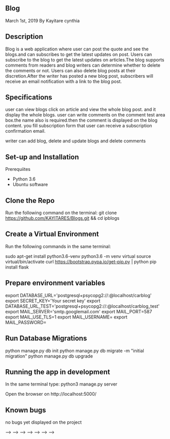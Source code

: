 ## Blog
March 1st, 2019
By Kayitare cynthia
## Description
Blog is a web application where user can post the quote and see the blogs.and can subscribes to get the latest updates on post. Users can subscribe to the blog to get the latest updates on articles.The blog supports comments from readers and blog writers can determine whether to delete the comments or not. Users can also delete blog posts at their discretion.After the writer has posted a new blog post, subscribers will receive an email notification with a link to the blog post.

## Specifications

user can view blogs click on article and view the  whole blog post. and it display the whole blogs.
user can write comments on the comment test area box.the name also is required.then the comment is displayed on the blog content.
you fill subscription form that user can receive a subscription confirmation email.

writer can add blog, delete and update blogs and delete comments
## Set-up and Installation
Prerequiites
- Python 3.6
- Ubuntu software
## Clone the Repo
Run the following command on the terminal: git clone https://github.com/KAYITARES/Blogs.git && cd ipblogs

## Create a Virtual Environment
Run the following commands in the same terminal:

sudo apt-get install python3.6-venv
python3.6 -m venv virtual
source virtual/bin/activate
curl https://bootstrap.pypa.io/get-pip.py | python
pip install flask

## Prepare environment variables
export DATABASE_URL='postgresql+psycopg2://<your-username>:<your-password>@localhost/carblog'
export SECRET_KEY='Your secret key'
export DATABASE_URL_TEST='postgresql+psycopg2://<your-username>:<your-password>@localhost/carblog_test'
export MAIL_SERVER='smtp.googlemail.com'
export MAIL_PORT=587
export MAIL_USE_TLS=1
export MAIL_USERNAME=<your-email>
export MAIL_PASSWORD=<your-password> 
 ## Run Database Migrations
python manage.py db init
python manage.py db migrate -m "initial migration"
python manage.py db upgrade
## Running the app in development
In the same terminal type: python3 manage.py server

Open the browser on http://localhost:5000/

## Known bugs
no bugs yet displayed on the project

<!-- Technologies used
- Python 3.6
- HTML
- Bootstrap 4
- JavaScript
- Heroku
- Postgresql
Support and contact details
Contact me on developer.waweru@gmail.com for any comments, reviews or advice.

License
Copyright (c) Richard Waweru --> --> --> --> --> --> --> -->